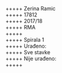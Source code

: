 +++++ Zerina Ramic  
+++++ 17812  
+++++ 2017/18  
+++++ RMA  
+++++  
+++++ Spirala 1  
+++++ Urađeno:   
+++++ Sve stavke  
+++++ Nije urađeno:  
+++++ 